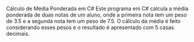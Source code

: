 Cálculo de Média Ponderada em C#
Este programa em C# calcula a média ponderada de duas notas de um aluno, onde a primeira nota tem um peso de 3.5 e a segunda nota tem um peso de 7.5. O cálculo da média é feito considerando esses pesos e o resultado é apresentado com 5 casas decimais.
